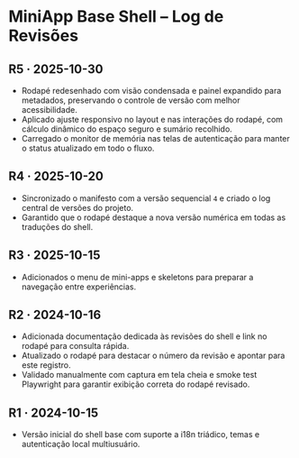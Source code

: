 # MiniApp Base Shell – Log de Revisões

## R5 · 2025-10-30
- Rodapé redesenhado com visão condensada e painel expandido para metadados, preservando o controle de versão com melhor acessibilidade.
- Aplicado ajuste responsivo no layout e nas interações do rodapé, com cálculo dinâmico do espaço seguro e sumário recolhido.
- Carregado o monitor de memória nas telas de autenticação para manter o status atualizado em todo o fluxo.

## R4 · 2025-10-20
- Sincronizado o manifesto com a versão sequencial `4` e criado o log central de versões do projeto.
- Garantido que o rodapé destaque a nova versão numérica em todas as traduções do shell.

## R3 · 2025-10-15
- Adicionados o menu de mini-apps e skeletons para preparar a navegação entre experiências.

## R2 · 2024-10-16
- Adicionada documentação dedicada às revisões do shell e link no rodapé para consulta rápida.
- Atualizado o rodapé para destacar o número da revisão e apontar para este registro.
- Validado manualmente com captura em tela cheia e smoke test Playwright para garantir exibição correta do rodapé revisado.

## R1 · 2024-10-15
- Versão inicial do shell base com suporte a i18n triádico, temas e autenticação local multiusuário.
